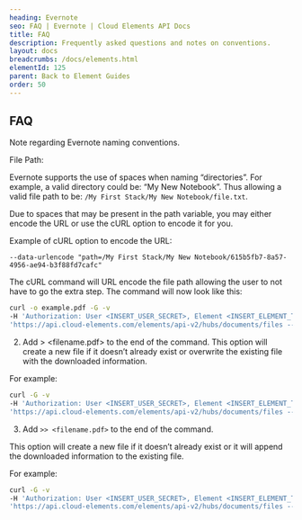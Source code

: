 ```yaml
---
heading: Evernote
seo: FAQ | Evernote | Cloud Elements API Docs
title: FAQ
description: Frequently asked questions and notes on conventions.
layout: docs
breadcrumbs: /docs/elements.html
elementId: 125
parent: Back to Element Guides
order: 50
---
```


## FAQ

Note regarding Evernote naming conventions.

File Path:

Evernote supports the use of spaces when naming “directories”. For example, a valid directory could be: “My New Notebook”. Thus allowing a valid file path to be: `/My First Stack/My New Notebook/file.txt`.

Due to spaces that may be present in the path variable, you may either encode the URL or use the cURL option to encode it for you.

Example of cURL option to encode the URL:

`--data-urlencode "path=/My First Stack/My New Notebook/615b5fb7-8a57-4956-ae94-b3f88fd7cafc"`

The cURL command will URL encode the file path allowing the user to not have to go the extra step. The command will now look like this:

```bash
curl -o example.pdf -G -v
-H 'Authorization: User <INSERT_USER_SECRET>, Element <INSERT_ELEMENT_TOKEN>'
'https://api.cloud-elements.com/elements/api-v2/hubs/documents/files --data-urlencode "path=/My First Stack/My New Notebook/615b5fb7-8a57-4956-ae94-b3f88fd7cafc"'
```

2. Add > <filename.pdf> to the end of the command.
This option will create a new file if it doesn’t already exist or overwrite the existing file with the downloaded information.

For example:

```bash
curl -G -v
-H 'Authorization: User <INSERT_USER_SECRET>, Element <INSERT_ELEMENT_TOKEN>'
'https://api.cloud-elements.com/elements/api-v2/hubs/documents/files --data-urlencode "path=/My First Stack/My New Notebook/615b5fb7-8a57-4956-ae94-b3f88fd7cafc" > example.pdf'
```

3. Add `>> <filename.pdf>` to the end of the command.

This option will create a new file if it doesn’t already exist or it will append the downloaded information to the existing file.

For example:

```bash
curl -G -v
-H 'Authorization: User <INSERT_USER_SECRET>, Element <INSERT_ELEMENT_TOKEN>'
'https://api.cloud-elements.com/elements/api-v2/hubs/documents/files --data-urlencode "path=/My First Stack/My New Notebook/615b5fb7-8a57-4956-ae94-b3f88fd7cafc" >> example.pdf'
```
